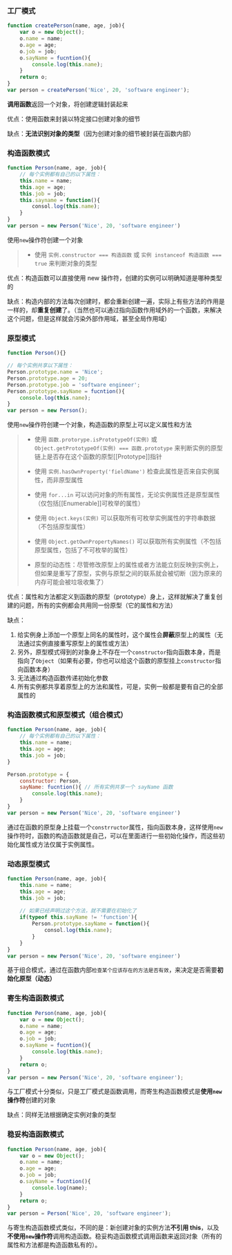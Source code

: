 ### 工厂模式

```js
function createPerson(name, age, job){
    var o = new Object();
    o.name = name;
    o.age = age;
    o.job = job;
    o.sayName = fucntion(){
        console.log(this.name);
    }
    return o;
}
var person = createPerson('Nice', 20, 'software engineer');
```

**调用函数**返回一个对象，将创建逻辑封装起来

优点：使用函数来封装以特定接口创建对象的细节

缺点：**无法识别对象的类型**（因为创建对象的细节被封装在函数内部）

### 构造函数模式

```js
function Person(name, age, job){
    // 每个实例都有自己的以下属性：
    this.name = name;
    this.age = age;
    this.job = job;
    this.sayname = function(){
        consol.log(this.name);
    }
}
var person = new Person('Nice', 20, 'software engineer')
```

使用`new`操作符创建一个对象

> - 使用 `实例.constructor === 构造函数` 或 `实例 instanceof 构造函数 === true` 来判断对象的类型

优点：构造函数可以直接使用 new 操作符，创建的实例可以明确知道是哪种类型的

缺点：构造内部的方法每次创建时，都会重新创建一遍，实际上有些方法的作用是一样的，却**重复创建**了。（当然也可以通过指向函数作用域外的一个函数，来解决这个问题，但是这样就会污染外部作用域，甚至全局作用域）

### 原型模式

```js
function Person(){}

// 每个实例共享以下属性：
Person.prototype.name = 'Nice';
Person.prototype.age = 20;
Person.prototype.job = 'software engineer';
Person.prototype.sayName = fucntion(){
    console.log(this.name);
}
var person = new Person();
```

使用`new`操作符创建一个对象，构造函数的原型上可以定义属性和方法

> - 使用 `函数.protorype.isPrototypeOf(实例)` 或 `Object.getPrototypeOf(实例) === 函数.prototype` 来判断实例的原型链上是否存在这个函数的原型[[Prototype]]指针
>
> - 使用 `实例.hasOwnProperty('fieldName')` 检查此属性是否来自实例属性，而非原型属性
> - 使用 `for...in` 可以访问对象的所有属性，无论实例属性还是原型属性（仅包括[[Enumerable]]可枚举的属性）
> - 使用 `Object.keys(实例)` 可以获取所有可枚举实例属性的字符串数据（不包括原型属性）
> - 使用 `Object.getOwnPropertyNames()` 可以获取所有实例属性（不包括原型属性，包括了不可枚举的属性）
> - 原型的动态性：尽管修改原型上的属性或者方法能立刻反映到实例上，但如果是重写了原型，实例与原型之间的联系就会被切断（因为原来的内存可能会被垃圾收集了）

优点：属性和方法都定义到函数的原型（prototype）身上，这样就解决了重复创建的问题，所有的实例都会共用同一份原型（它的属性和方法）

缺点：

1. 给实例身上添加一个原型上同名的属性时，这个属性会**屏蔽**原型上的属性（无法通过实例直接重写原型上的属性或方法）
2. 另外，原型模式得到的对象身上不存在一个`constructor`指向函数本身，而是指向了`Object`（如果有必要，你也可以给这个函数的原型挂上`constructor`指向函数本身）
3. 无法通过构造函数传递初始化参数
4. 所有实例都共享着原型上的方法和属性，可是，实例一般都是要有自己的全部属性的

### 构造函数模式和原型模式（组合模式）

```js
function Person(name, age, job){
    // 每个实例都有自己的以下属性：
    this.name = name;
    this.age = age;
    this.job = job;
}

Person.prototype = {
    constructor: Person,
    sayName: fucntion(){ // 所有实例共享一个 sayName 函数
    	console.log(this.name);
	}
}
var person = new Person('Nice', 20, 'software engineer')
```

通过在函数的原型身上挂载一个`constrructor`属性，指向函数本身，这样使用`new`操作符时，函数的构造函数就是自己，可以在里面进行一些初始化操作，而这些初始化属性或方法仅属于实例属性。

### 动态原型模式

```js
function Person(name, age, job){
    this.name = name;
    this.age = age;
    this.job = job;
    
    // 如果已经声明过这个方法，就不需要在初始化了
    if(typeof this.sayName != 'function'){
        Person.prototype.sayName = function(){
            consol.log(this.name);
        }
    }
}
var person = new Person('Nice', 20, 'software engineer')
```

基于组合模式，通过在函数内部`检查某个应该存在的方法是否有效`，来决定是否需要**初始化原型（动态）**

### 寄生构造函数模式

```js
function Person(name, age, job){
    var o = new Object();
    o.name = name;
    o.age = age;
    o.job = job;
    o.sayName = fucntion(){
        console.log(this.name);
    }
    return o;
}
var person = new Person('Nice', 20, 'software engineer');
```

与工厂模式十分类似，只是工厂模式是函数调用，而寄生构造函数模式是**使用`new`操作符**创建的对象

缺点：同样无法根据确定实例对象的类型

### 稳妥构造函数模式

```js
function Person(name, age, job){
    var o = new Object();
    o.name = name;
    o.age = age;
    o.job = job;
    o.sayName = fucntion(){
        console.log(name);
    }
    return o;
}
var person = Person('Nice', 20, 'software engineer');
```

与寄生构造函数模式类似，不同的是：新创建对象的实例方法**不引用 this**，以及**不使用`new`操作符**调用构造函数。稳妥构造函数模式调用函数来返回对象（所有的属性和方法都是构造函数私有的）。

